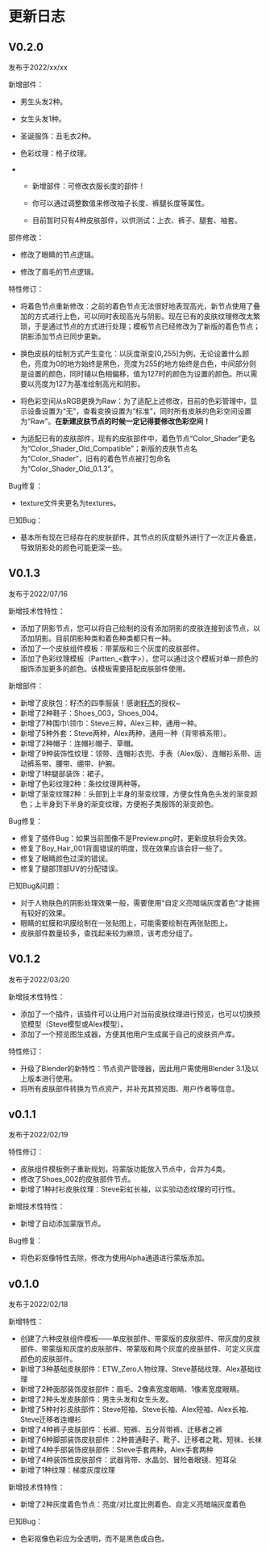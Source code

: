 # 更新日志

## V0.2.0

发布于2022/xx/xx

新增部件：

+ 男生头发2种。

+ 女生头发1种。

+ 圣诞服饰：丑毛衣2种。

+ 色彩纹理：格子纹理。

+ + 新增部件：可修改衣服长度的部件！
  
  + 你可以通过调整数值来修改袖子长度、裤腿长度等属性。
  
  + 目前暂时只有4种皮肤部件，以供测试：上衣、裤子、腿套、袖套。

部件修改：

+ 修改了眼睛的节点逻辑。

+ 修改了眉毛的节点逻辑。

特性修订：

+ 将着色节点重新修改：之前的着色节点无法很好地表现高光，新节点使用了叠加的方式进行上色，可以同时表现高光与阴影。现在已有的皮肤纹理修改太繁琐，于是通过节点的方式进行处理；模板节点已经修改为了新版的着色节点；阴影添加节点已同步更新。

+ 换色皮肤的绘制方式产生变化：以灰度渐变[0,255]为例，无论设置什么颜色，亮度为0的地方始终是黑色，亮度为255的地方始终是白色，中间部分则是设置的颜色，同时辅以色相偏移，值为127时的颜色为设置的颜色。所以需要以亮度为127为基准绘制高光和阴影。

+ 将色彩空间从sRGB更换为Raw：为了适配上述修改，目前的色彩管理中，显示设备设置为“无”，查看变换设置为“标准”，同时所有皮肤的色彩空间设置为“Raw”。**在新建皮肤节点的时候一定记得要修改色彩空间！**

+ 为适配已有的皮肤部件，现有的皮肤部件中，着色节点“Color_Shader”更名为“Color_Shader_Old_Compatible”；新版的皮肤节点名为“Color_Shader”，旧有的着色节点被打包命名为“Color_Shader_Old_0.1.3”。

Bug修复：

+ texture文件夹更名为textures。

已知Bug：

- 基本所有现在已经存在的皮肤部件，其节点的灰度额外进行了一次正片叠底，导致阴影处的颜色可能更深一些。

## V0.1.3

发布于2022/07/16

新增技术性特性：

+ 添加了阴影节点，您可以将自己绘制的没有添加阴影的皮肤连接到该节点，以添加阴影。目前阴影种类和着色种类都只有一种。
+ 添加了一个皮肤组件模板：带蒙版和三个灰度的皮肤部件。
+ 添加了色彩纹理模板（Partten_\<数字\>），您可以通过这个模板对单一颜色的服饰添加更多的颜色。该模板需要搭配皮肤部件使用。

新增部件：

+ 新增了皮肤包：籽杰的四季服装！感谢[籽杰](https://space.bilibili.com/289028540)的授权\~
+ 新增了2种鞋子：Shoes_003，Shoes_004。
+ 新增了7种围巾\领巾：Steve三种，Alex三种，通用一种。
+ 新增了5种外套：Steve两种，Alex两种，通用一种（背带裤系带）。
+ 新增了2种帽子：连帽衫帽子、草帽。
+ 新增了9种装饰性纹理：领带、连帽衫衣兜、手表（Alex版）、连帽衫系带、运动裤系带、腰带、绷带、护腕。
+ 新增了1种腿部装饰：裙子。
+ 新增了色彩纹理2种：条纹纹理两种等。
+ 新增了渐变纹理2种：头部到上半身的渐变纹理，方便女性角色头发的渐变颜色；上半身到下半身的渐变纹理，方便袍子类服饰的渐变颜色。

Bug修复：

+ 修复了插件Bug：如果当前图像不是Preview.png时，更新皮肤将会失效。
+ 修复了Boy_Hair_001背面错误的明度，现在效果应该会好一些了。
+ 修复了眼睛颜色过深的错误。
+ 修复了腿部顶部UV的分配错误。

已知Bug&问题：

- 对于人物肤色的阴影处理效果一般，需要使用“自定义亮暗端灰度着色”才能拥有较好的效果。
- 眼睛的虹膜和巩膜绘制在一张贴图上，可能需要绘制在两张贴图上。
- 皮肤部件数量较多，查找起来较为麻烦，该考虑分组了。

## V0.1.2

发布于2022/03/20

新增技术性特性：

+ 添加了一个插件，该插件可以让用户对当前皮肤纹理进行预览，也可以切换预览模型（Steve模型或Alex模型）。
+ 添加了一个预览图生成器，方便其他用户生成属于自己的皮肤资产库。

特性修订：

+ 升级了Blender的新特性：节点资产管理器，因此用户需使用Blender 3.1及以上版本进行使用。
+ 将所有皮肤部件转换为节点资产，并补充其预览图、用户作者等信息。

## v0.1.1

发布于2022/02/19

特性修订：

- 皮肤组件模板例子重新规划，将蒙版功能放入节点中，合并为4类。
- 修改了Shoes_002的皮肤部件节点。
- 新增了1种衬衫皮肤纹理：Steve彩虹长袖，以实验动态纹理的可行性。

新增技术性特性：

+ 新增了自动添加蒙版节点。

Bug修复：

- 将色彩抠像特性去除，修改为使用Alpha通道进行蒙版添加。

## v0.1.0

发布于2022/02/18

新增特性：

- 创建了六种皮肤组件模板——单皮肤部件、带蒙版的皮肤部件、带灰度的皮肤部件、带蒙版和灰度的皮肤部件、带蒙版和两个灰度的皮肤部件、可定义灰度颜色的皮肤部件。
- 新增了3种基础皮肤部件：ETW_Zero人物纹理、Steve基础纹理、Alex基础纹理
- 新增了2种面部装饰皮肤部件：眉毛、2像素宽度眼睛、1像素宽度眼睛。
- 新增了2种头发皮肤部件：男生头发和女生头发。
- 新增了5种衬衫皮肤部件：Steve短袖、Steve长袖、Alex短袖、Alex长袖、Steve迁移者连帽衫
- 新增了4种裤子皮肤部件：长裤、短裤、五分背带裤、迁移者之裤
- 新增了6种脚部装饰皮肤部件：2种普通鞋子、靴子、迁移者之靴、短袜、长袜
- 新增了4种手部装饰皮肤部件：Steve手套两种，Alex手套两种
- 新增了4种装饰性皮肤部件：武器背带、水晶剑、冒险者眼镜、短耳朵
- 新增了1种纹理：梯度灰度纹理

新增技术性特性：

- 新增了2种灰度着色节点：亮度/对比度比例着色、自定义亮暗端灰度着色

已知Bug：

- 色彩抠像色彩应为全透明，而不是黑色或白色。
